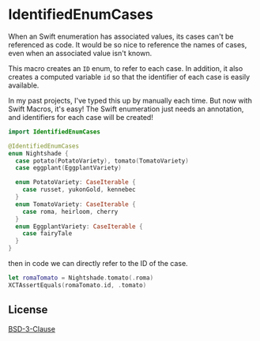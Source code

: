 # IdentifiedEnumCases

When an Swift enumeration has associated values, its cases can't be referenced as code. It would be so nice to reference the names of cases, even when an associated value isn't known.

This macro creates an `ID` enum, to refer to each case. In addition, it also creates a computed variable `id` so that the identifier of each case is easily available.

In my past projects, I've typed this up by manually each time. But now with Swift Macros, it's easy! The Swift enumeration just needs an annotation, and identifiers for each case will be created!

```swift
import IdentifiedEnumCases

@IdentifiedEnumCases
enum Nightshade {
  case potato(PotatoVariety), tomato(TomatoVariety)
  case eggplant(EggplantVariety)

  enum PotatoVariety: CaseIterable {
    case russet, yukonGold, kennebec
  }
  enum TomatoVariety: CaseIterable {
    case roma, heirloom, cherry
  }
  enum EggplantVariety: CaseIterable {
    case fairyTale
  }
}
```

then in code we can directly refer to the ID of the case.

```swift
let romaTomato = Nightshade.tomato(.roma)
XCTAssertEquals(romaTomato.id, .tomato)
```

## License

[BSD-3-Clause](https://opensource.org/license/bsd-3-clause/)
